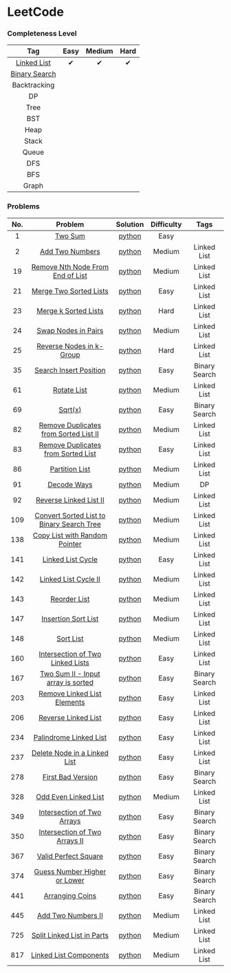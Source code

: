 # LeetCode

### Completeness Level
| Tag | Easy | Medium | Hard |
|:-:|:-:|:-:|:-:|
|[Linked List](https://leetcode.com/problemset/all/?topicSlugs=linked-list)|✔|✔|✔|
|[Binary Search](https://leetcode.com/problemset/all/?topicSlugs=binary-search)||||
|Backtracking||||
|DP||||
|Tree||||
|BST||||
|Heap||||
|Stack||||
|Queue||||
|DFS||||
|BFS||||
|Graph||||

### Problems
| No. | Problem | Solution | Difficulty | Tags |
|:---:|:-------:|:--------:|:----------:|:----:|
|1|[Two Sum](https://leetcode.com/problems/two-sum/description/)|[python](https://github.com/ZiwenJin/LeetCode/blob/master/1.%20Two%20Sum.ipynb)|Easy||
|2|[Add Two Numbers](https://leetcode.com/problems/add-two-numbers/description/)|[python](https://github.com/ZiwenJin/LeetCode/blob/master/2.%20Add%20Two%20Numbers.ipynb)|Medium|Linked List|
|19|[Remove Nth Node From End of List](https://leetcode.com/problems/remove-nth-node-from-end-of-list/description/)|[python](https://github.com/ZiwenJin/LeetCode/blob/master/19.%20Remove%20Nth%20Node%20From%20End%20of%20List.ipynb)|Medium|Linked List|
|21|[Merge Two Sorted Lists](https://leetcode.com/problems/merge-two-sorted-lists/description/)|[python](https://github.com/ZiwenJin/LeetCode/blob/master/21.%20Merge%20Two%20Sorted%20Lists.ipynb)|Easy|Linked List|
|23|[Merge k Sorted Lists](https://leetcode.com/problems/merge-k-sorted-lists/description/)|[python](https://github.com/ZiwenJin/LeetCode/blob/master/23.%20Merge%20k%20Sorted%20Lists.ipynb)|Hard|Linked List|
|24|[Swap Nodes in Pairs](https://leetcode.com/problems/swap-nodes-in-pairs/description/)|[python](https://github.com/ZiwenJin/LeetCode/blob/master/24.%20Swap%20Nodes%20in%20Pairs.ipynb)|Medium|Linked List|
|25|[Reverse Nodes in k-Group](https://leetcode.com/problems/reverse-nodes-in-k-group/description/)|[python](https://github.com/ZiwenJin/LeetCode/blob/master/25.%20Reverse%20Nodes%20in%20k-Group.ipynb)|Hard|Linked List|
|35|[Search Insert Position](https://leetcode.com/problems/search-insert-position/description/)|[python](https://github.com/ZiwenJin/LeetCode/blob/master/35.%20Search%20Insert%20Position.ipynb)|Easy|Binary Search|
|61|[Rotate List](https://leetcode.com/problems/rotate-list/description/)|[python](https://github.com/ZiwenJin/LeetCode/blob/master/61.%20Rotate%20List.ipynb)|Medium|Linked List|
|69|[Sqrt(x)](https://leetcode.com/problems/sqrtx/description/)|[python](https://github.com/ZiwenJin/LeetCode/blob/master/69.%20Sqrt(x).ipynb)|Easy|Binary Search|
|82|[Remove Duplicates from Sorted List II](https://leetcode.com/problems/remove-duplicates-from-sorted-list-ii/description/)|[python](https://github.com/ZiwenJin/LeetCode/blob/master/82.%20Remove%20Duplicates%20from%20Sorted%20List%20II.ipynb)|Medium|Linked List|
|83|[Remove Duplicates from Sorted List](https://leetcode.com/problems/remove-duplicates-from-sorted-list/description/)|[python](https://github.com/ZiwenJin/LeetCode/blob/master/83.%20Remove%20Duplicates%20from%20Sorted%20List.ipynb)|Easy|Linked List|
|86|[Partition List](https://leetcode.com/problems/partition-list/description/)|[python](https://github.com/ZiwenJin/LeetCode/blob/master/86.%20Partition%20List.ipynb)|Medium|Linked List|
|91|[Decode Ways](https://leetcode.com/problems/decode-ways/description/)|[python](https://github.com/ZiwenJin/LeetCode/blob/master/91.%20Decode%20Ways.ipynb)|Medium|DP|
|92|[Reverse Linked List II](https://leetcode.com/problems/reverse-linked-list-ii/description/)|[python](https://github.com/ZiwenJin/LeetCode/blob/master/92.%20Reverse%20Linked%20List%20II.ipynb)|Medium|Linked List|
|109|[Convert Sorted List to Binary Search Tree](https://leetcode.com/problems/convert-sorted-list-to-binary-search-tree/description/)|[python](https://github.com/ZiwenJin/LeetCode/blob/master/109.%20Convert%20Sorted%20List%20to%20Binary%20Search%20Tree.ipynb)|Medium|Linked List|
|138|[Copy List with Random Pointer](https://leetcode.com/problems/copy-list-with-random-pointer/description/)|[python](https://github.com/ZiwenJin/LeetCode/blob/master/138.%20Copy%20List%20with%20Random%20Pointer.ipynb)|Medium|Linked List|
|141|[Linked List Cycle](https://leetcode.com/problems/linked-list-cycle/description/)|[python](https://github.com/ZiwenJin/LeetCode/blob/master/141.%20Linked%20List%20Cycle.ipynb)|Easy|Linked List|
|142|[Linked List Cycle II](https://leetcode.com/problems/linked-list-cycle-ii/description/)|[python](https://github.com/ZiwenJin/LeetCode/blob/master/142.%20Linked%20List%20Cycle%20II.ipynb)|Medium|Linked List|
|143|[Reorder List](https://leetcode.com/problems/reorder-list/description/)|[python](https://github.com/ZiwenJin/LeetCode/blob/master/143.%20Reorder%20List.ipynb)|Medium|Linked List|
|147|[Insertion Sort List](https://leetcode.com/problems/insertion-sort-list/description/)|[python](https://github.com/ZiwenJin/LeetCode/blob/master/147.%20Insertion%20Sort%20List.ipynb)|Medium|Linked List|
|148|[Sort List](https://leetcode.com/problems/sort-list/description/)|[python](https://github.com/ZiwenJin/LeetCode/blob/master/148.%20Sort%20List.ipynb)|Medium|Linked List|
|160|[Intersection of Two Linked Lists](https://leetcode.com/problems/intersection-of-two-linked-lists/description/)|[python](https://github.com/ZiwenJin/LeetCode/blob/master/160.%20Intersection%20of%20Two%20Linked%20Lists.ipynb)|Easy|Linked List|
|167|[Two Sum II - Input array is sorted](https://leetcode.com/problems/two-sum-ii-input-array-is-sorted/description/)|[python](https://github.com/ZiwenJin/LeetCode/blob/master/167.%20Two%20Sum%20II%20-%20Input%20array%20is%20sorted.ipynb)|Easy|Binary Search|
|203|[Remove Linked List Elements](https://leetcode.com/problems/remove-linked-list-elements/description/)|[python](https://github.com/ZiwenJin/LeetCode/blob/master/203.%20Remove%20Linked%20List%20Elements.ipynb)|Easy|Linked List|
|206|[Reverse Linked List](https://leetcode.com/problems/reverse-linked-list/description/)|[python](https://github.com/ZiwenJin/LeetCode/blob/master/206.%20Reverse%20Linked%20List.ipynb)|Easy|Linked List|
|234|[Palindrome Linked List](https://leetcode.com/problems/palindrome-linked-list/description/)|[python](https://github.com/ZiwenJin/LeetCode/blob/master/234.%20Palindrome%20Linked%20List.ipynb)|Easy|Linked List|
|237|[Delete Node in a Linked List](https://leetcode.com/problems/delete-node-in-a-linked-list/description/)|[python](https://github.com/ZiwenJin/LeetCode/blob/master/237.%20Delete%20Node%20in%20a%20Linked%20List.ipynb)|Easy|Linked List|
|278|[First Bad Version](https://leetcode.com/problems/first-bad-version/description/)|[python](https://github.com/ZiwenJin/LeetCode/blob/master/278.%20First%20Bad%20Version.ipynb)|Easy|Binary Search|
|328|[Odd Even Linked List](https://leetcode.com/problems/odd-even-linked-list/description/)|[python](https://github.com/ZiwenJin/LeetCode/blob/master/328.%20Odd%20Even%20Linked%20List.ipynb)|Medium|Linked List|
|349|[Intersection of Two Arrays](https://leetcode.com/problems/intersection-of-two-arrays/description/)|[python](https://github.com/ZiwenJin/LeetCode/blob/master/349.%20Intersection%20of%20Two%20Arrays.ipynb)|Easy|Binary Search|
|350|[Intersection of Two Arrays II](https://leetcode.com/problems/intersection-of-two-arrays-ii/description/)|[python](https://github.com/ZiwenJin/LeetCode/blob/master/350.%20Intersection%20of%20Two%20Arrays%20II.ipynb)|Easy|Binary Search|
|367|[Valid Perfect Square](https://leetcode.com/problems/valid-perfect-square/description/)|[python](https://github.com/ZiwenJin/LeetCode/blob/master/367.%20Valid%20Perfect%20Square.ipynb)|Easy|Binary Search|
|374|[Guess Number Higher or Lower](https://leetcode.com/problems/guess-number-higher-or-lower/description/)|[python](https://github.com/ZiwenJin/LeetCode/blob/master/374.%20Guess%20Number%20Higher%20or%20Lower.ipynb)|Easy|Binary Search|
|441|[Arranging Coins](https://leetcode.com/problems/arranging-coins/description/)|[python](https://github.com/ZiwenJin/LeetCode/blob/master/441.%20Arranging%20Coins.ipynb)|Easy|Binary Search|
|445|[Add Two Numbers II](https://leetcode.com/problems/add-two-numbers-ii/description/)|[python](https://github.com/ZiwenJin/LeetCode/blob/master/445.%20Add%20Two%20Numbers%20II.ipynb)|Medium|Linked List|
|725|[Split Linked List in Parts](https://leetcode.com/problems/split-linked-list-in-parts/description/)|[python](https://github.com/ZiwenJin/LeetCode/blob/master/725.%20Split%20Linked%20List%20in%20Parts.ipynb)|Medium|Linked List|
|817|[Linked List Components](https://leetcode.com/problems/linked-list-components/description/)|[python](https://github.com/ZiwenJin/LeetCode/blob/master/817.%20Linked%20List%20Components.ipynb)|Medium|Linked List|
